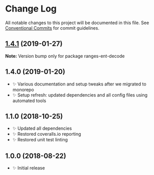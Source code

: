 # Change Log

All notable changes to this project will be documented in this file.
See [Conventional Commits](https://conventionalcommits.org) for commit guidelines.

## [1.4.1](https://bitbucket.org/codsen/codsen/src/master/packages/ranges-ent-decode/compare/ranges-ent-decode@1.4.0...ranges-ent-decode@1.4.1) (2019-01-27)

**Note:** Version bump only for package ranges-ent-decode





## 1.4.0 (2019-01-20)

- ✨ Various documentation and setup tweaks after we migrated to monorepo
- ✨ Setup refresh: updated dependencies and all config files using automated tools

## 1.1.0 (2018-10-25)

- ✨ Updated all dependencies
- ✨ Restored coveralls.io reporting
- ✨ Restored unit test linting

## 1.0.0 (2018-08-22)

- ✨ Initial release
